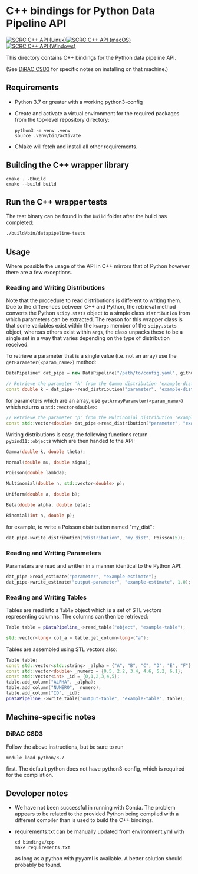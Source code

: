 
# C++ bindings for Python Data Pipeline API
[![SCRC C++ API (Linux)](https://github.com/ScottishCovidResponse/cpp-data-pipeline/actions/workflows/scrc_cpp_api_ubuntu.yml/badge.svg)](https://github.com/ScottishCovidResponse/cpp-data-pipeline/actions/workflows/scrc_cpp_api_ubuntu.yml)[![SCRC C++ API (macOS)](https://github.com/ScottishCovidResponse/cpp-data-pipeline/actions/workflows/scrc_cpp_api_mac.yml/badge.svg)](https://github.com/ScottishCovidResponse/cpp-data-pipeline/actions/workflows/scrc_cpp_api_mac.yml)[![SCRC C++ API (Windows)](https://github.com/ScottishCovidResponse/cpp-data-pipeline/actions/workflows/scrc_cpp_api_windows.yml/badge.svg)](https://github.com/ScottishCovidResponse/cpp-data-pipeline/actions/workflows/scrc_cpp_api_windows.yml)

This directory contains C++ bindings for the Python data pipeline API.

(See [DiRAC CSD3](#DiRAC_CSD3) for specific notes on installing on that machine.)

## Requirements

- Python 3.7 or greater with a working python3-config

- Create and activate a virtual environment for the required packages from the top-level repository directory:
  ```
  python3 -m venv .venv
  source .venv/bin/activate
  ```

- CMake will fetch and install all other requirements.

## Building the C++ wrapper library

```
cmake . -Bbuild
cmake --build build
```

## Run the C++ wrapper tests
The test binary can be found in the `build` folder after the build has completed:
```bash
./build/bin/datapipeline-tests
```

## Usage

Where possible the usage of the API in C++ mirrors that of Python however there are a few exceptions.

### Reading and Writing Distributions

Note that the procedure to read distributions is different to writing them. Due to the differences between C++ and Python, the retrieval method
converts the Python `scipy.stats` object to a simple class `Distribution` from which parameters can be extracted. The reason for this wrapper class is that some variables exist within the `kwargs` member of the `scipy.stats` object, whereas others exist within `args`, the class unpacks these to be a single set in a way that varies depending on the type of distribution received.

To retrieve a parameter that is a single value (i.e. not an array) use the `getParameter(<param_name>)` method:

```C++
DataPipeline* dat_pipe = new DataPipeline("/path/to/config.yaml", github_uri, version);

// Retrieve the parameter 'k' from the Gamma distribution 'example-distribution'
const double k = dat_pipe->read_distribution("parameter", "example-distribution").getParameter("k");
```

for parameters which are an array, use `getArrayParameter(<param_name>)` which returns a `std::vector<double>`:

```C++
// Retrieve the parameter 'p' from the Multinomial distribution 'example-distribution'
const std::vector<double> dat_pipe->read_distribution("parameter", "example-distribution").getArrayParameter("p");
```

Writing distributions is easy, the following functions return `pybind11::object`s which are then handed to the API:

```C++
Gamma(double k, double theta);

Normal(double mu, double sigma);

Poisson(double lambda);

Multinomial(double n, std::vector<double> p);

Uniform(double a, double b);

Beta(double alpha, double beta);

Binomial(int n, double p);
```

for example, to write a Poisson distribution named "my_dist":

```C++
dat_pipe->write_distribution("distribution", "my_dist", Poisson(5));
```

### Reading and Writing Parameters

Parameters are read and written in a manner identical to the Python API:

```C++
dat_pipe->read_estimate("parameter", "example-estimate");
dat_pipe->write_estimate("output-parameter", "example-estimate", 1.0);
```

### Reading and Writing Tables

Tables are read into a `Table` object which is a set of STL vectors representing columns. The columns can then be retrieved:

```C++
Table table = pDataPipeline_->read_table("object", "example-table");

std::vector<long> col_a = table.get_column<long>("a");
```

Tables are assembled using STL vectors also:

```C++
Table table;
const std::vector<std::string> _alpha = {"A", "B", "C", "D", "E", "F"};
const std::vector<double> _numero = {0.5, 2.2, 3.4, 4.6, 5.2, 6.1};
const std::vector<int> _id = {0,1,2,3,4,5};
table.add_column("ALPHA", _alpha);
table.add_column("NUMERO", _numero);
table.add_column("ID", _id);
pDataPipeline_->write_table("output-table", "example-table", table);
```

## Machine-specific notes

### DiRAC CSD3

Follow the above instructions, but be sure to run
```
module load python/3.7
```
first. The default python does not have python3-config, which is required for the compilation.

## Developer notes

- We have not been successful in running with Conda. The problem
  appears to be related to the provided Python being compiled with a
  different compiler than is used to build the C++ bindings.

- requirements.txt can be manually updated from environment.yml with
  ```
  cd bindings/cpp
  make requirements.txt
  ```
  as long as a python with pyyaml is available. A better solution should probably be
  found.
